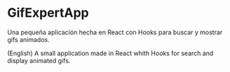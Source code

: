 # GifExpertApp

Una pequeña aplicacíón hecha en React con Hooks para buscar y mostrar gifs animados.

(English) A small application made in React whith Hooks for search and display animated gifs.


